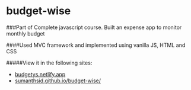 # budget-wise
###Part of Complete javascript course. Built an expense app to monitor monthly budget

####Used MVC framework and implemented using vanilla JS, HTML and CSS

#####View it in the following sites:
* [budgetys.netlify.app](https://budgetys.netlify.app)
* [sumanthsid.github.io/budget-wise/](https://sumanthsid.github.io/budget-wise/)
